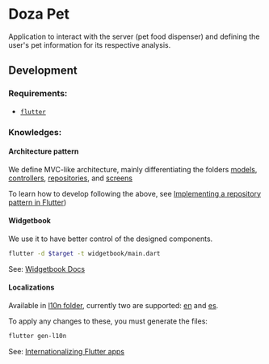 # Doza Pet

Application to interact with the server (pet food dispenser) and defining the user's pet information for its respective analysis.

## Development

### Requirements:

- [`flutter`](https://docs.flutter.dev/get-started/install)

### Knowledges:

#### Architecture pattern

We define MVC-like architecture, mainly differentiating the folders [models](/lib/models/), [controllers](/lib/controllers/), [repositories](/lib/repositories/), and [screens](/lib/screens/)

To learn how to develop following the above, see [Implementing a repository pattern in Flutter](https://blog.logrocket.com/implementing-repository-pattern-flutter/))

#### Widgetbook

We use it to have better control of the designed components.

```bash
flutter -d $target -t widgetbook/main.dart
```

See: [Widgetbook Docs](https://docs.widgetbook.io/)

#### Localizations

Available in [l10n folder](/assets/l10n/), currently two are supported: [en](/assets/l10n/app_en.arb) and [es](/assets/l10n/app_es.arb).

To apply any changes to these, you must generate the files:

```bash
flutter gen-l10n
```

See: [Internationalizing Flutter apps](https://docs.flutter.dev/development/accessibility-and-localization/internationalization)
